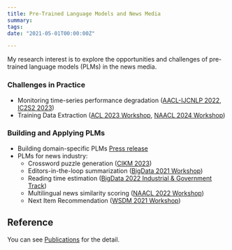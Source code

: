 ```yaml
---
title: Pre-Trained Language Models and News Media
summary:
tags:
date: "2021-05-01T00:00:00Z"

---
```


My research interest is to explore the opportunities and challenges of pre-trained language models (PLMs) in the news media.

### Challenges in Practice

- Monitoring time-series performance degradation ([AACL-IJCNLP 2022](https://aclanthology.org/2022.aacl-main.17/), [IC2S2 2023](https://upura.github.io/pdf/ic2s2_2023_semantic_shift.pdf))
- Training Data Extraction ([ACL 2023 Workshop](https://aclanthology.org/2023.trustnlp-1.23/), [NAACL 2024 Workshop](https://arxiv.org/abs/2404.17143))

### Building and Applying PLMs

- Building domain-specific PLMs [Press release](https://www.nikkei.co.jp/nikkeiinfo/en/news/press/release_en_20240424_01.pdf)
- PLMs for news industry:
    - Crossword puzzle generation ([CIKM 2023](https://dl.acm.org/doi/10.1145/3583780.3615151))
    - Editors-in-the-loop summarization ([BigData 2021 Workshop](https://ieeexplore.ieee.org/document/9671300))
    - Reading time estimation ([BigData 2022 Industrial & Government Track](https://ieeexplore.ieee.org/document/10020618))
    - Multilingual news similarity scoring ([NAACL 2022 Workshop](https://aclanthology.org/2022.semeval-1.171/))
    - Next Item Recommendation ([WSDM 2021 Workshop](https://ceur-ws.org/Vol-2855/challenge_short_7.pdf))

## Reference

You can see [Publications](https://upura.github.io/projects/publications/) for the detail.
